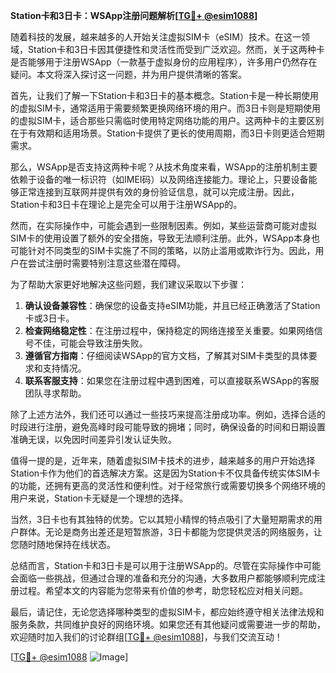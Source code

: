 **Station卡和3日卡：WSApp注册问题解析[[TG💪+ @esim1088](https://t.me/s/esim1088)]**

随着科技的发展，越来越多的人开始关注虚拟SIM卡（eSIM）技术。在这一领域，Station卡和3日卡因其便捷性和灵活性而受到广泛欢迎。然而，关于这两种卡是否能够用于注册WSApp（一款基于虚拟身份的应用程序），许多用户仍然存在疑问。本文将深入探讨这一问题，并为用户提供清晰的答案。

首先，让我们了解一下Station卡和3日卡的基本概念。Station卡是一种长期使用的虚拟SIM卡，通常适用于需要频繁更换网络环境的用户。而3日卡则是短期使用的虚拟SIM卡，适合那些只需临时使用特定网络功能的用户。这两种卡的主要区别在于有效期和适用场景。Station卡提供了更长的使用周期，而3日卡则更适合短期需求。

那么，WSApp是否支持这两种卡呢？从技术角度来看，WSApp的注册机制主要依赖于设备的唯一标识符（如IMEI码）以及网络连接能力。理论上，只要设备能够正常连接到互联网并提供有效的身份验证信息，就可以完成注册。因此，Station卡和3日卡在理论上是完全可以用于注册WSApp的。

然而，在实际操作中，可能会遇到一些限制因素。例如，某些运营商可能对虚拟SIM卡的使用设置了额外的安全措施，导致无法顺利注册。此外，WSApp本身也可能针对不同类型的SIM卡实施了不同的策略，以防止滥用或欺诈行为。因此，用户在尝试注册时需要特别注意这些潜在障碍。

为了帮助大家更好地解决这些问题，我们建议采取以下步骤：

1. **确认设备兼容性**：确保您的设备支持eSIM功能，并且已经正确激活了Station卡或3日卡。
2. **检查网络稳定性**：在注册过程中，保持稳定的网络连接至关重要。如果网络信号不佳，可能会导致注册失败。
3. **遵循官方指南**：仔细阅读WSApp的官方文档，了解其对SIM卡类型的具体要求和支持情况。
4. **联系客服支持**：如果您在注册过程中遇到困难，可以直接联系WSApp的客服团队寻求帮助。

除了上述方法外，我们还可以通过一些技巧来提高注册成功率。例如，选择合适的时段进行注册，避免高峰时段可能导致的拥堵；同时，确保设备的时间和日期设置准确无误，以免因时间差异引发认证失败。

值得一提的是，近年来，随着虚拟SIM卡技术的进步，越来越多的用户开始选择Station卡作为他们的首选解决方案。这是因为Station卡不仅具备传统实体SIM卡的功能，还拥有更高的灵活性和便利性。对于经常旅行或需要切换多个网络环境的用户来说，Station卡无疑是一个理想的选择。

当然，3日卡也有其独特的优势。它以其短小精悍的特点吸引了大量短期需求的用户群体。无论是商务出差还是短暂旅游，3日卡都能为您提供灵活的网络服务，让您随时随地保持在线状态。

总结而言，Station卡和3日卡是可以用于注册WSApp的。尽管在实际操作中可能会面临一些挑战，但通过合理的准备和充分的沟通，大多数用户都能够顺利完成注册过程。希望本文的内容能为您带来有价值的参考，助您轻松应对相关问题。

最后，请记住，无论您选择哪种类型的虚拟SIM卡，都应始终遵守相关法律法规和服务条款，共同维护良好的网络环境。如果您还有其他疑问或需要进一步的帮助，欢迎随时加入我们的讨论群组[[TG💪+ @esim1088](https://t.me/s/esim1088)]，与我们交流互动！

[[TG💪+ @esim1088](https://t.me/s/esim1088) ![Image](https://i.postimg.cc/4NQfJmqS/Snipaste-2025-05-13-00-14-12.png)]